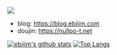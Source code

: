 ![](https://komarev.com/ghpvc/?username=ebiiim&label=Views)

- blog: https://blog.ebiiim.com
- doujin: https://nullpo-t.net

[![ebiiim's github stats](https://github-readme-stats.vercel.app/api?username=ebiiim&custom_title=ebiiim's%20GitHub%20Stats)](https://github.com/anuraghazra/github-readme-stats)
[![Top Langs](https://github-readme-stats.vercel.app/api/top-langs/?username=ebiiim&layout=compact&hide=jupyter%20notebook)](https://github.com/anuraghazra/github-readme-stats)
